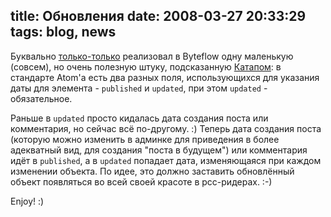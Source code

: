 title: Обновления
date: 2008-03-27 20:33:29
tags: blog, news
----


Буквально [только-только][1] реализовал в Byteflow одну маленькую (совсем), но очень полезную штуку, подсказанную [Катапом][c]: в стандарте Atom'а есть два разных поля, использующихся для указания даты для элемента - `published` и `updated`, при этом `updated` - обязательное.

Раньше в `updated` просто кидалась дата создания поста или комментария, но сейчас всё по-другому. :) Теперь дата создания поста (которую можно изменить в админке для приведения в более адекватный вид, для создания "поста в будущем") или комментария идёт в `published`, а в `updated` попадает дата, изменяющаяся при каждом изменении объекта. По идее, это должно заставить обновлённый объект появляться во всей своей красоте в рсс-ридерах. :-)

Enjoy! :)

[c]: http://catap.ru/
[1]: http://hg.piranha.org.ua/byteflow/rev/667e3d2fc1fc

